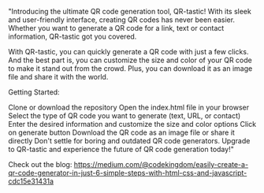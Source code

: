 "Introducing the ultimate QR code generation tool, QR-tastic! With its sleek and user-friendly interface, creating QR codes has never been easier. Whether you want to generate a QR code for a link, text or contact information, QR-tastic got you covered.

With QR-tastic, you can quickly generate a QR code with just a few clicks. And the best part is, you can customize the size and color of your QR code to make it stand out from the crowd. Plus, you can download it as an image file and share it with the world.

Getting Started:

Clone or download the repository
Open the index.html file in your browser
Select the type of QR code you want to generate (text, URL, or contact)
Enter the desired information and customize the size and color options
Click on generate button
Download the QR code as an image file or share it directly
Don't settle for boring and outdated QR code generators. Upgrade to QR-tastic and experience the future of QR code generation today!"

Check out the blog:
https://medium.com/@codekingdom/easily-create-a-qr-code-generator-in-just-6-simple-steps-with-html-css-and-javascript-cdc15e31431a
